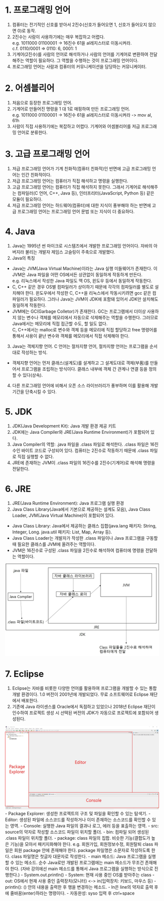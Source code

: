 # 1. 프로그래밍 언어
1. 컴퓨터는 전기적인 신호를 받아서 2진수(신호가 들어오면 1, 신호가 들어오지 않으면 0)로 동작.
2. 2진수는 사람이 사용하기에는 매우 복잡하고 어렵다.  
e.g. 1011000 01100001 -> 16진수 61을 al레지스터로 이동시켜라.  
c.f. 0110/0001 => 0110: 6, 0001: 1
3. 기계어(2진수)를 사람의 언어로 해석하거나 사람의 언어를 기계어로 변환하여 전달해주는 역할이 필요하다. 그 역할을 수행하는 것이 프로그래밍 언어이다.
4. 프로그래밍 언어는 사람과 컴퓨터의 커뮤니케이션을 담당하는 커뮤니케이터.

# 2. 어셈블리어
1. 처음으로 등장한 프로그래밍 언어.
2. 기계어로 만들어진 명령을 1 대 1로 매핑하여 만든 프로그래밍 언어.  
e.g. 1011000 01100001 -> 16진수 61을 al레지스터로 이동시켜라 -> mov al, 61h
3. 사람이 직접 사용하기에는 복잡하고 어렵다. 기계어와 어셈블리어를 저급 프로그래밍 언어로 분류한다.

# 3. 고급 프로그래밍 언어
1. 저급 프로그래밍 언어가 기계 친화적(컴퓨터 친화적)인 반면에 고급 프로그래밍 언어는 인간 친화적이다.
2. 저급 프로그래밍 언어는 컴퓨터가 직접 해석하고 명령을 실행한다.
3. 고급 프로그래밍 언어는 컴퓨터가 직접 해석하지 못한다. 그래서 기계어로 해석해주는 컴파일러(C 언어, C++, Java 등), 인터프리터(JavaScript, Python 등) 같은 모듈이 필요하다.
4. 저급 프로그래밍 언어는 하드웨어(컴퓨터)에 대한 지식이 풍부해야 하는 반면에 고급 프로그래밍 언어는 프로그래밍 언어 문법 또는 지식이 더 중요하다.

# 4. Java
1. Java는 1995년 썬 마이크로 시스템즈에서 개발한 프로그래밍 언어이다. 자바의 아버지라 불리는 개발자 제임스 고슬링이 주축으로 개발했다.
2. Java의 특징
- Java는 JVM(Java Virtual Machine)이라는 Java 실행 미들웨어가 존재한다. 이 JVM은 Java 파일을 어떤 OS에서든 상관없이 동일하게 작동하게 만든다.  
e.g. 리눅스에서 작성한 Java 파일도 맥 OS, 윈도우 등에서 동일하게 작동한다.
- C, C++ 같은 경우 OS별 컴파일러가 상이하기 때문에 각각의 컴파일러를 별도로 설치해야 한다. 윈도우에서 작성한 C, C++을 리눅스에서 작동시키려면 gcc 같은 컴파일러가 필요하다. 그러나 Java는 JVM이 JDK에 포함돼 있어서 JDK만 설치해도 동일하게 작동한다.
- JVM에는 GC(Garbage Colletor)가 존재한다. GC는 프로그램에서 더이상 사용하지 않는 변수나 객체를 메모리에서 자동으로 삭제해주는 역할을 수행한다. 그러므로 Java에서는 메모리에 직접 접근할 수도, 할 일도 없다.  
C, C++에서는 malloc로 변수와 객체 등을 메모리에 직접 할당하고 free 명령어를 통해서 사용이 끝난 변수와 객체를 메모리에서 직접 삭제해야 한다.
3. Java는 객체지향 언어. C 언어는 절차지향 언어, 절차지향 언어는 프로그램을 순서대로 작성하는 방식.
- 객체지향 언어는 먼저 클래스(설계도)를 설계하고 그 설계도대로 객체(부품)를 만들어서 프로그램을 조립하는 방식이다. 클래스 내부에 객체 간 관계나 연결 등을 정의할 수 있다(상속).
4. 다른 프로그래밍 언어에 비해서 오픈 소스 라이브러리가 풍부하며 이를 활용해 개발 기간을 단축시킬 수 있다.

# 5. JDK
1. JDK(Java Development Kit): Java 개발 환경 제공 키트
2. JDK에는 Java Compiler와 JRE(Java Runtime Environment)가 포함되어 있다.
3. Java Compiler의 역할: .java 파일을 .class 파일로 해석한다. .class 파일은 16진수인 바이트 코드로 구성되어 있다. 컴퓨터는 2진수로 작동하기 때문에 .class 파일로 직접 실행할 수 없다. 
4. JRE에 존재하는 JVM이 .class 파일의 16진수를 2진수(기계어)로 해석해 명령을 전달한다.

# 6. JRE
1. JRE(Java Runtime Environment): Java 프로그램 실행 환경
2. Java Class Library(Java에서 기본으로 제공하는 설계도 모음), Java Class Loader, JVM(Java Virtual Machine)이 포함되어 있다.
- Java Class Library: Java에서 제공하는 클래스 집합(java.lang 패키지: String, Integer, Long. java.util 패키지: List, Map, Array 등).
- Java Class Loader는 개발자가 작성한 .class 파일이나 Java 프로그램을 구동할 때 필요한 클래스를 JVM에 올려주는 역할이다.
- JVM은 16진수로 구성된 .class 파일을 2진수로 해석하여 컴퓨터에 명령을 전달하는 역할이다.  
<img src="images/JDK 구동 방식.jpg">

# 7. Eclipse
1. Eclipse는 자바를 비롯한 다양한 언어를 활용하여 프로그램을 개발할 수 있는 통합 개발 환경이다. 1.0 버전이 2001년에 개발되었다. 무료 소프트웨어로 Eclipse 재단에서 배포한다.
2. 기존에 Java 라이센스를 Oracle에서 독점하고 있었으나 2018년 Eclipse 재단이 인수하여 프로젝트 생성 시 선택된 버전의 JDK가 자동으로 프로젝트에 포함되어 생성된다.  
<img src="images/eclipse 구조.jpg">
- Package Explorer: 생성한 프로젝트의 구조 및 파일을 확인할 수 있는 탐색기.
- Editor: 생성된 파일에 소스코드를 작성하거나 이미 존재하는 소스코드를 확인할 수 있는 영역.
- Console: 실행한 Java 파일의 결과나 로그, 에러 등을 표출하는 영역.
- src: source의 약자로 작성할 소스코드 파일이 위치할 폴더.
- bin: 컴파일 되어 생성된 .class 파일이 위치할 폴더.
- package: class 파일의 집합. 비슷한 기능(결합도가 높은 기능)을 모아서 패키지화해야 한다.  
e.g. 회원가입, 회원정보수정, 회원탈퇴 class 파일은 회원 package 안에 존재해야 한다. package 파일명은 소문자로 작성하도록 한다. class 파일명은 첫글자 대문자로 작성한다.
- main 메소드: Java 프로그램을 실행할 수 있는 메소드. 순수 Java로만 개발된 프로그램에는 main 메소드가 무조건 존재해야 한다. (자바 강의에선 main 메소드를 통해서 Java 프로그램을 실행하는 방식으로 진행한다.)
- System.out.println()
    - System: 현재 사용 중인 OS를 받아주는 class
    - out: OS에서 현재 사용 중인 출력장치(모니터) <-> in(입력장치: 키보드, 마우스 등)
    - println(): () 안의 내용을 출력한 후 행을 변경하는 메소드.
    - ln은 line의 약자로 출력 후에 줄바꿈(enter)하라는 명령이다.
- 자동완성: syso 입력 후 ctrl+space
